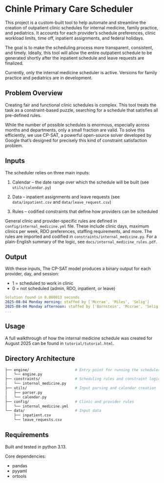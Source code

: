 # Chinle Primary Care Scheduler 
This project is a custom-built tool to help automate and streamline the creation of outpatient clinic schedules for internal medicine, family practice, and pediatrics. It accounts for each provider’s schedule preferences, clinic workload limits, time off, inpatient assignments, and federal holidays.

The goal is to make the scheduling process more transparent, consistent, and timely. Ideally, this tool will allow the entire outpatient schedule to be generated shortly after the inpatient schedule and leave requests are finalized.

Currently, only the internal medicine scheduler is active. Versions for family practice and pediatrics are in development.

## Problem Overview
Creating fair and functional clinic schedules is complex. This tool treats the task as a constraint-based puzzle, searching for a schedule that satisfies all pre-defined rules.

While the number of possible schedules is enormous, especially across months and departments, only a small fraction are valid. To solve this efficiently, we use CP-SAT, a powerful open-source solver developed by Google that’s designed for precisely this kind of constraint satisfaction problem.

## Inputs 
The scheduler relies on three main inputs:

1. Calendar – the date range over which the schedule will be built (see `utils/calendar.py`)

2. Data – inpatient assignments and leave requests (see `data/inpatient.csv` and `data/leave_request.csv`)

3. Rules – codified constraints that define how providers can be scheduled

General clinic and provider-specific rules are defined in `config/internal_medicine.yml` file. These include clinic days, maximum clinics per week, RDO preferences, staffing requirements, and more. The rules are imported and codified in `constraints/internal_medicine.py`. For a plain-English summary of the logic, see `docs/internal_medicine_rules.pdf`. 

## Output

With these inputs, The CP-SAT model produces a binary output for each provider, day, and session:

- 1 = scheduled to work in clinic
- 0 = not scheduled (admin, RDO, inpatient, or leave) 

```yaml
Solution found in 0.000013 seconds
2025-08-04 Monday morning: staffed by ['Mccrae', 'Miles', 'Selig']
2025-08-04 Monday afternoon: staffed by ['Bornstein', 'Mccrae', 'Selig']
...
```

## Usage

A full walkthrough of how the internal medicine schedule was created for August 2025 can be found in `tutorial/tutorial.html`.

## Directory Architecture

```bash
├── engine/                     # Entry point for running the scheduler
│   └── engine.py
├── constraints/                # Scheduling rules and constraint logic
│   └── internal_medicine.py
├── utils/                      # Input parsing and calendar creation
│   ├── parser.py
│   └── calendar.py
├── config/                     # Clinic and provider rules 
│   └── internal_medicine.yml
└── data/                       # Input data
    ├── inpatient.csv
    └── leave_requests.csv 
```

## Requirements

Built and tested in python 3.13.

Core dependencies: 
- pandas
- pyyaml
- ortools
